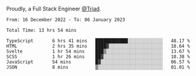 Proudly, a Full Stack Engineer [@Triad](https://github.com/Triad-Behavioral-Health).
<!--START_SECTION:waka-->

```text
From: 16 December 2022 - To: 06 January 2023

Total Time: 13 hrs 54 mins

TypeScript       6 hrs 41 mins   ████████████░░░░░░░░░░░░░   48.17 %
HTML             2 hrs 35 mins   ████▓░░░░░░░░░░░░░░░░░░░░   18.64 %
Svelte           1 hr 54 mins    ███▒░░░░░░░░░░░░░░░░░░░░░   13.67 %
SCSS             1 hr 26 mins    ██▓░░░░░░░░░░░░░░░░░░░░░░   10.38 %
JavaScript       54 mins         █▓░░░░░░░░░░░░░░░░░░░░░░░   06.57 %
JSON             8 mins          ▒░░░░░░░░░░░░░░░░░░░░░░░░   01.01 %
```

<!--END_SECTION:waka-->
